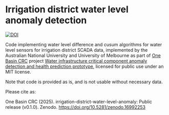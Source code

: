# Irrigation district water level anomaly detection

[![DOI](https://zenodo.org/badge/1046720891.svg)](https://doi.org/10.5281/zenodo.16992253)

Code implementing water level difference and cusum algorithms for water level sensors for irrigation district SCADA data, implemented by the Australian National University and University of Melbourne as part of [One Basin CRC](https://onebasin.com.au/) project [Water infrastructure critical component anomaly detection and health prediction prototype](https://onebasin.com.au/project/water-infrastructure-critical-component-anomaly-detection-and-health-prediction-prototype/), licensed for public use under an MIT license.

Note that code is provided as is, and is not usable without necessary data.

Please cite as:

One Basin CRC (2025). irrigation-district-water-level-anomaly: Public release (v0.1.0). Zenodo. https://doi.org/10.5281/zenodo.16992253
